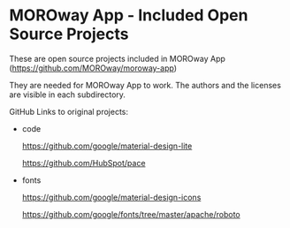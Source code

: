# MOROway App - Included Open Source Projects


These are open source projects included in MOROway App (https://github.com/MOROway/moroway-app)

They are needed for MOROway App to work. The authors and the licenses are visible in each subdirectory.

GitHub Links to original projects:

- code

  https://github.com/google/material-design-lite

   https://github.com/HubSpot/pace

- fonts

  https://github.com/google/material-design-icons

  https://github.com/google/fonts/tree/master/apache/roboto
